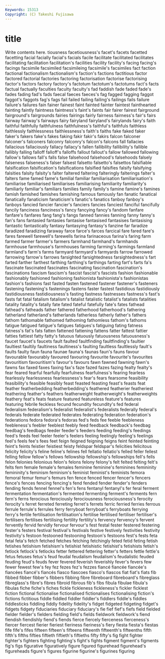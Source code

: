 ```yaml
---
Keywords: 15313 
Copyright: (C) Takeshi Fujisawa
---
```


# title

Write contents here.
tiousness facetiousness's
facet's facets facetted facetting facial facially facial's facials facile facilitate
facilitated facilitates facilitating facilitation facilitation's facilities facility facility's facing facing's
facings facsimile facsimiled facsimileing facsimile's facsimiles fact faction factional factionalism
factionalism's faction's factions factitious factor factored factorial factories factoring factorisation
factorise factorising factor's factors factory factory's factotum factotum's factotums fact's
facts factual factually faculties faculty faculty's fad faddish fade faded
fade's fades fading fad's fads faecal faeces faeces's fag fagged
fagging faggot faggot's faggots fag's fags fail failed failing failing's
failings fails failure failure's failures fain fainer fainest faint fainted
fainter faintest fainthearted fainting faintly faintness faintness's faint's faints fair
fairer fairest fairground fairground's fairgrounds fairies fairings fairly fairness fairness's
fair's fairs fairway fairway's fairways fairy fairyland fairyland's fairylands fairy's
faith faithful faithfully faithfulness faithfulness's faithful's faithfuls faithless faithlessly faithlessness
faithlessness's faith's faiths fake faked faker faker's fakers fake's fakes
faking fakir fakir's fakirs falcon falconer falconer's falconers falconry falconry's
falcon's falcons fall fallacies fallacious fallaciously fallacy fallacy's fallen fallibility
fallibility's fallible fallibly falling falloff falloff's falloffs fallout fallout's fallow
fallowed fallowing fallow's fallows fall's falls false falsehood falsehood's falsehoods
falsely falseness falseness's falser falsest falsetto falsetto's falsettos falsifiable falsification
falsification's falsifications falsified falsifies falsify falsifying falsities falsity falsity's falter
faltered faltering falteringly falterings falter's falters fame famed fame's familial
familiar familiarisation familiarisation's familiarise familiarised familiarises familiarising familiarity familiarity's familiarly
familiar's familiars families family family's famine famine's famines famish famished
famishes famishing famous famously fan fanatic fanatical fanatically fanaticism fanaticism's
fanatic's fanatics fanboy fanboy's fanboys fancied fancier fancier's fanciers fancies
fanciest fanciful fancifully fancily fanciness fanciness's fancy fancying fancy's fandom
fanfare fanfare's fanfares fang fang's fangs fanned fannies fanning fanny
fanny's fan's fans fantasied fantasies fantasise fantasised fantasises fantasising fantastic
fantastically fantasy fantasying fantasy's fanzine far faradize faradized faradizing faraway
farce farce's farces farcical fare fared fare's fares farewell farewell's
farewells farina farinaceous farina's faring farm farmed farmer farmer's farmers
farmhand farmhand's farmhands farmhouse farmhouse's farmhouses farming farming's farmings farmland
farmland's farm's farms farmyard farmyard's farmyards farrow farrowed farrowing farrow's
farrows farsighted farsightedness farsightedness's fart farted farther farthest farthing farthing's
farthings farting fart's farts fa's fascinate fascinated fascinates fascinating fascination
fascination's fascinations fascism fascism's fascist fascist's fascists fashion fashionable fashionably
fashioned fashioning fashionista fashionista's fashionistas fashion's fashions fast fasted fasten
fastened fastener fastener's fasteners fastening fastening's fastenings fastens faster fastest
fastidious fastidiously fastidiousness fastidiousness's fasting fastness fastnesses fastness's fast's fasts
fat fatal fatalism fatalism's fatalist fatalistic fatalist's fatalists fatalities fatality
fatality's fatally fate fated fateful fatefully fate's fates fathead fathead's
fatheads father fathered fatherhood fatherhood's fathering fatherland fatherland's fatherlands fatherless
fatherly father's fathers fathom fathomable fathomed fathoming fathomless fathom's fathoms
fatigue fatigued fatigue's fatigues fatigues's fatiguing fating fatness fatness's fat's
fats fatten fattened fattening fattens fatter fattest fattier fatties fattiest
fatty fatty's fatuous fatuously fatuousness fatuousness's faucet faucet's faucets fault
faulted faultfinding faultfinding's faultier faultiest faultily faultiness faultiness's faulting faultless
faultlessly fault's faults faulty faun fauna faunae fauna's faunas faun's
fauns favour favourable favourably favoured favouring favourite favourite's favourites favouritism
favouritism's favour's favours fawn fawned fawning fawn's fawns fax faxed
faxes faxing fax's faze fazed fazes fazing fealty fealty's fear
feared fearful fearfully fearfulness fearfulness's fearing fearless fearlessly fearlessness fearlessness's
fear's fears fearsome feasibility feasibility's feasible feasibly feast feasted feasting
feast's feasts feat feather featherbedding featherbedding's feathered featherier featheriest feathering
feather's feathers featherweight featherweight's featherweights feathery feat's feats feature featured
featureless feature's features featuring febrile feckless fecund fecundity fecundity's fed
federal federalism federalism's federalist federalist's federalists federally federal's federals federate
federated federates federating federation federation's federations fedora fedora's fedoras fed's
feds fee feeble feebleness feebleness's feebler feeblest feebly feed feedback
feedback's feedbag feedbag's feedbags feeder feeder's feeders feeding feeding's feedings
feed's feeds feel feeler feeler's feelers feeling feelingly feeling's feelings
feel's feels fee's fees feet feign feigned feigning feigns feint
feinted feinting feint's feints feistier feistiest feisty feldspar feldspar's felicities
felicitous felicity felicity's feline feline's felines fell fellatio fellatio's felled
feller fellest felling fellow fellow's fellows fellowship fellowship's fellowships fell's
fells felon felonies felonious felon's felons felony felony's felt felted
felting felt's felts fem female female's females feminine feminine's feminines
femininity femininity's feminism feminism's feminist feminist's feminists femora femoral femur
femur's femurs fen fence fenced fencer fencer's fencers fence's fences
fencing fencing's fend fended fender fender's fenders fending fends fennel
fennel's fen's fens fentanyl fentanyl's fer feral ferment fermentation fermentation's
fermented fermenting ferment's ferments fern fern's ferns ferocious ferociously ferociousness
ferociousness's ferocity ferocity's ferret ferreted ferreting ferret's ferrets ferric ferried
ferries ferrous ferrule ferrule's ferrules ferry ferryboat ferryboat's ferryboats ferrying
ferry's fertile fertilisation fertilisation's fertilise fertilised fertiliser fertiliser's fertilisers fertilises
fertilising fertility fertility's fervency fervency's fervent fervently fervid fervidly fervour
fervour's fest festal fester festered festering fester's festers festival festival's
festivals festive festively festivities festivity festivity's festoon festooned festooning festoon's
festoons fest's fests feta fetal feta's fetch fetched fetches fetching
fetchingly feted fetid feting fetish fetishes fetishism fetishism's fetishist fetishistic
fetishist's fetishists fetish's fetlock fetlock's fetlocks fetter fettered fettering fetter's
fetters fettle fettle's fetus fetuses fetus's feud feudal feudalism feudalism's
feudalistic feuded feuding feud's feuds fever fevered feverish feverishly fever's
fevers few fewer fewest few's fey fez fezes fez's fezzes
fiancé fiancée fiancée's fiancées fiancé's fiancés fiasco fiascoes fiasco's fiascos
fiat fiat's fiats fib fibbed fibber fibber's fibbers fibbing fibre
fibreboard fibreboard's fibreglass fibreglass's fibre's fibres fibroid fibrous fib's fibs
fibula fibulae fibula's fibulas fiche fiche's fiches fickle fickleness fickleness's
fickler ficklest fiction fictional fictionalise fictionalised fictionalises fictionalising fiction's fictions
fictitious fiddle fiddled fiddler fiddler's fiddlers fiddle's fiddles fiddlesticks fiddling
fiddly fidelity fidelity's fidget fidgeted fidgeting fidget's fidgets fidgety fiduciaries
fiduciary fiduciary's fie fief fief's fiefs field fielded fielder fielder's
fielders fielding field's fields fieldwork fieldwork's fiend fiendish fiendishly fiend's
fiends fierce fiercely fierceness fierceness's fiercer fiercest fierier fieriest fieriness
fieriness's fiery fiesta fiesta's fiestas fife fife's fifes fifteen fifteen's
fifteens fifteenth fifteenth's fifteenths fifth fifth's fifths fifties fiftieth fiftieth's
fiftieths fifty fifty's fig fight fighter fighter's fighters fighting fighting's
fight's fights figment figment's figments fig's figs figurative figuratively figure
figured figurehead figurehead's figureheads figure's figures figurine figurine's figurines figuring
